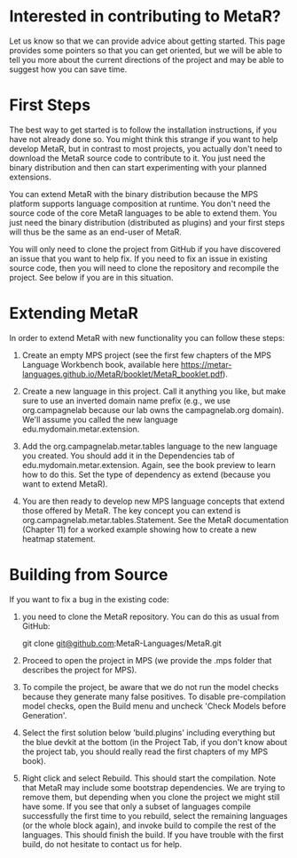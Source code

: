 Interested in contributing to MetaR?
====================================

Let us know so that we can provide advice about getting started. This page provides some pointers so that you can get oriented, but we will be able to tell you more about the current directions of the project and may be able to suggest how you can save time.

First Steps
===========

The best way to get started is to follow the installation instructions, if you have not already done so. You might think this strange if you want to help develop MetaR, but in contrast to most projects, you actually don't need to download the MetaR source code to contribute to it. You just need the binary distribution and then can start experimenting with your planned extensions. 

You can extend MetaR with the binary distribution because the MPS platform supports language composition at runtime. You don't need the source code of the core MetaR languages to be able to extend them. You just need the binary distribution (distributed as plugins) and your first steps will thus be the same as an end-user of MetaR.

You will only need to clone the project from GitHub if you have discovered an issue that you want to help fix. If you need to fix an issue in existing source code, then you will need to clone the repository and recompile the project. See below if you are in this situation.

Extending MetaR
===============

In order to extend MetaR with new functionality you can follow these steps:

1. Create an empty MPS project (see the first few chapters of the MPS Language Workbench book, available here https://metar-languages.github.io/MetaR/booklet/MetaR_booklet.pdf).

2. Create a new language in this project. Call it anything you like, but make sure to use an inverted domain name prefix (e.g., we use org.campagnelab because our lab owns the campagnelab.org domain). We'll assume you called the new language edu.mydomain.metar.extension.

3. Add the org.campagnelab.metar.tables language to the new language you created. You should add it in the Dependencies tab of edu.mydomain.metar.extension. Again, see the book preview to learn how to do this. Set the type of dependency as extend (because you want to extend MetaR).

4. You are then ready to develop new MPS language concepts that extend those offered by MetaR. The key concept you can extend is org.campagnelab.metar.tables.Statement. See the MetaR documentation (Chapter 11) for a worked example showing how to create a new heatmap statement.

Building from Source
====================

If you want to fix a bug in the existing code:

1. you need to clone the MetaR repository. You can do this as usual from GitHub:

    git clone git@github.com:MetaR-Languages/MetaR.git


2. Proceed to open the project in MPS (we provide the .mps folder that describes the project for MPS).

3. To compile the project, be aware that we do not run the model checks because they generate many false positives. To disable pre-compilation model checks, open the Build menu and uncheck 'Check Models before Generation'. 

4. Select the first solution below 'build.plugins' including everything but the blue devkit at the bottom (in the Project Tab, if you don't know about the project tab, you should really read the first chapters of my MPS book).

5. Right click and select Rebuild. This should start the compilation. Note that MetaR may include some bootstrap dependencies. We are trying to remove them, but depending when you clone the project we might still have some. If you see that only a subset of languages compile successfully the first time to you rebuild, select the remaining languages (or the whole block again), and invoke build to compile the rest of the languages. This should finish the build. If you have trouble with the first build, do not hesitate to contact us for help. 

